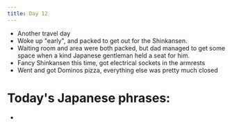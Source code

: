 ```yaml
---
title: Day 12
---
```


* Another travel day
* Woke up "early", and packed to get out for the Shinkansen.
* Waiting room and area were both packed, but dad managed to get some space when a kind Japanese gentleman held a seat for him.
* Fancy Shinkansen this time, got electrical sockets in the armrests
* Went and got Dominos pizza, everything else was pretty much closed

# Today's Japanese phrases:
*